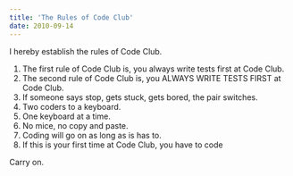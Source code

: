 ```yaml
---
title: 'The Rules of Code Club'
date: 2010-09-14
---
```


I hereby establish the rules of Code Club.

1. The first rule of Code Club is, you always write tests first at Code Club.
2. The second rule of Code Club is, you ALWAYS WRITE TESTS FIRST at Code Club.
3. If someone says stop, gets stuck, gets bored, the pair switches.
4. Two coders to a keyboard.
5. One keyboard at a time.
6. No mice, no copy and paste.
7. Coding will go on as long as is has to.
8. If this is your first time at Code Club, you have to code

Carry on.
